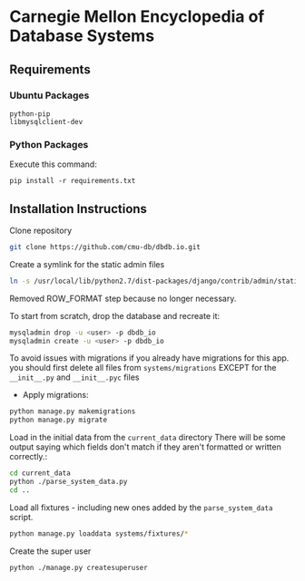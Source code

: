 Carnegie Mellon Encyclopedia of Database Systems
============

## Requirements

### Ubuntu Packages

```
python-pip
libmysqlclient-dev
```
### Python Packages

Execute this command:
```
pip install -r requirements.txt
```

## Installation Instructions

Clone repository
```bash
git clone https://github.com/cmu-db/dbdb.io.git
```

Create a symlink for the static admin files
```bash
ln -s /usr/local/lib/python2.7/dist-packages/django/contrib/admin/static/admin website/static/admin
```

Removed ROW_FORMAT step because no longer necessary.

To start from scratch, drop the database and recreate it:
```bash
mysqladmin drop -u <user> -p dbdb_io
mysqladmin create -u <user> -p dbdb_io
```

To avoid issues with migrations if you already have migrations for this app. you should first delete all files from `systems/migrations` EXCEPT for the `__init__.py` and `__init__.pyc` files

* Apply migrations:
```bash
python manage.py makemigrations
python manage.py migrate
```

Load in the initial data from the `current_data` directory There will be some output saying which fields don't match if they aren't formatted or written correctly.:
```bash
cd current_data
python ./parse_system_data.py
cd ..
```

Load all fixtures - including new ones added by the `parse_system_data` script.
```bash
python manage.py loaddata systems/fixtures/*
```

Create the super user
```
python ./manage.py createsuperuser
```